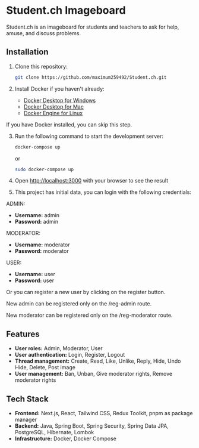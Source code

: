 # Student.ch Imageboard

Student.ch is an imageboard for students and teachers to ask for help, amuse, and discuss problems.

## Installation

1. Clone this repository:

   ```bash
   git clone https://github.com/maximum259492/Student.ch.git
    ```
   
2. Install Docker if you haven't already:

   - [Docker Desktop for Windows](https://hub.docker.com/editions/community/docker-ce-desktop-windows)
   - [Docker Desktop for Mac](https://hub.docker.com/editions/community/docker-ce-desktop-mac)
   - [Docker Engine for Linux](https://docs.docker.com/engine/install/)
   
  If you have Docker installed, you can skip this step.

3. Run the following command to start the development server:

   ```bash
   docker-compose up
   ```
   or
    ```bash
   sudo docker-compose up
   ```
   
4. Open [http://localhost:3000](http://localhost:3000) with your browser to see the result

5. This project has initial data, you can login with the following credentials:

  ADMIN:
   - **Username:** admin
   - **Password:** admin

  MODERATOR:
   - **Username:** moderator
   - **Password:** moderator

  USER:
 - **Username:** user
 - **Password:** user


Or you can register a new user by clicking on the register button.

New admin can be registered only on the /reg-admin route.

New moderator can be registered only on the /reg-moderator route.


## Features

- **User roles:** Admin, Moderator, User
- **User authentication:** Login, Register, Logout
- **Thread management:** Create, Read, Like, Unlike, Reply, Hide, Undo Hide, Delete, Post image
- **User management:** Ban, Unban, Give moderator rights, Remove moderator rights

## Tech Stack

- **Frontend:** Next.js, React, Tailwind CSS, Redux Toolkit, pnpm as package manager
- **Backend:** Java, Spring Boot, Spring Security, Spring Data JPA, PostgreSQL, Hibernate, Lombok
- **Infrastructure:** Docker, Docker Compose

  
  
